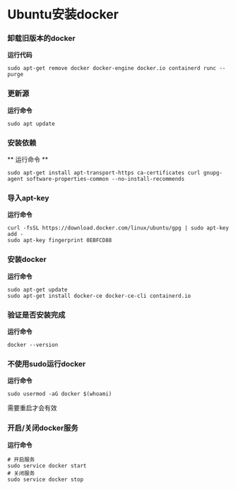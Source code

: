 Ubuntu安装docker
====
### 卸载旧版本的docker
**运行代码**
```
sudo apt-get remove docker docker-engine docker.io containerd runc --purge
```

### 更新源
**运行命令**
```
sudo apt update
```

### 安装依赖
** 运行命令 **
```
sudo apt-get install apt-transport-https ca-certificates curl gnupg-agent software-properties-common --no-install-recommends
```

### 导入apt-key
**运行命令**
```
curl -fsSL https://download.docker.com/linux/ubuntu/gpg | sudo apt-key add -
sudo apt-key fingerprint 0EBFCD88
```

### 安装docker
**运行命令**
```
sudo apt-get update
sudo apt-get install docker-ce docker-ce-cli containerd.io
```
### 验证是否安装完成
**运行命令**
```
docker --version
```
### 不使用sudo运行docker
**运行命令**
```
sudo usermod -aG docker $(whoami)
```
需要重启才会有效

### 开启/关闭docker服务
**运行命令**
```
# 开启服务
sudo service docker start
# 关闭服务
sudo service docker stop
```